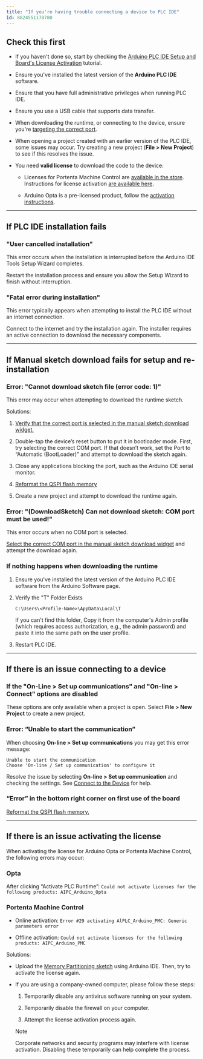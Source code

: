 ```yaml
---
title: "If you're having trouble connecting a device to PLC IDE"
id: 8824551178780
---
```


## Check this first

- If you haven't done so, start by checking the [Arduino PLC IDE Setup and Board's License Activation](https://docs.arduino.cc/software/plc-ide/tutorials/plc-ide-setup-license#instructions) tutorial.

- Ensure you've installed the latest version of the **Arduino PLC IDE** software.

- Ensure that you have full administrative privileges when running PLC IDE.

- Ensure you use a USB cable that supports data transfer.

- When downloading the runtime, or connecting to the device, ensure you're [targeting the correct port](https://support.arduino.cc/hc/en-us/articles/16724283965596).

- When opening a project created with an earlier version of the PLC IDE, some issues may occur. Try creating a new project (**File > New Project**) to see if this resolves the issue.

- You need **valid license** to download the code to the device:

  - Licenses for Portenta Machine Control are [available in the store](https://store.arduino.cc/products/plc-key-portenta-machine-control). Instructions for license activation [are available here](https://docs.arduino.cc/software/plc-ide/tutorials/plc-ide-setup-license#6-license-activation-with-product-key-portenta-machine-control).

  - Arduino Opta is a pre-licensed product, follow the [activation instructions](https://docs.arduino.cc/software/plc-ide/tutorials/plc-ide-setup-license#7-license-activation-with-pre-licensed-products-opta).

---

## If PLC IDE installation fails

### "User cancelled installation"

This error occurs when the installation is interrupted before the Arduino IDE Tools Setup Wizard completes.

Restart the installation process and ensure you allow the Setup Wizard to finish without interruption.

### "Fatal error during installation"

This error typically appears when attempting to install the PLC IDE without an internet connection.

Connect to the internet and try the installation again. The installer requires an active connection to download the necessary components.

---

## If Manual sketch download fails for setup and re-installation

### Error: "Cannot download sketch file (error code: 1)"

This error may occur when attempting to download the runtime sketch.

Solutions:

1. [Verify that the correct port is selected in the manual sketch download widget.](https://support.arduino.cc/hc/en-us/articles/16724283965596)

1. Double-tap the device’s reset button to put it in bootloader mode. First, try selecting the correct COM port. If that doesn’t work, set the Port to “Automatic (BootLoader)” and attempt to download the sketch again.

1. Close any applications blocking the port, such as the Arduino IDE serial monitor.

1. [Reformat the QSPI flash memory](https://support.arduino.cc/hc/en-us/articles/16206977438748-Reset-the-flash-memory-on-STM32H747-based-devices)

1. Create a new project and attempt to download the runtime again.

### Error: "(DownloadSketch) Can not download sketch: COM port must be used!"

This error occurs when no COM port is selected.

[Select the correct COM port in the manual sketch download widget](https://support.arduino.cc/hc/en-us/articles/16724283965596) and attempt the download again.

### If nothing happens when downloading the runtime

1. Ensure you've installed the latest version of the Arduino PLC IDE software from the Arduino Software page.

1. Verify the "T" Folder Exists

   `C:\Users\<Profile-Name>\AppData\Local\T`

   If you can't find this folder, Copy it from the computer's Admin profile (which requires access authorization, e.g., the admin password) and paste it into the same path on the user profile.

1. Restart PLC IDE.

---

## If there is an issue connecting to a device

### If the "On-Line > Set up communications" and "On-line > Connect" options are disabled

These options are only available when a project is open. Select **File > New Project** to create a new project.

### Error: “Unable to start the communication”

When choosing **On-line > Set up communications** you may get this error message:

```
Unable to start the communication
Choose 'On-line / Set up communication' to configure it
```

Resolve the issue by selecting **On-line > Set up communication** and checking the settings. See [Connect to the Device](https://docs.arduino.cc/software/plc-ide/tutorials/plc-ide-setup-license#5-connect-to-the-device) for help.

### “Error” in the bottom right corner on first use of the board

[Reformat the QSPI flash memory.](https://support.arduino.cc/hc/en-us/articles/16206977438748-Reset-the-flash-memory-on-STM32H747-based-devices)

---

## If there is an issue activating the license

When activating the license for Arduino Opta or Portenta Machine Control, the following errors may occur:

### Opta

After clicking “Activate PLC Runtime”: `Could not activate licenses for the following products: AIPC_Arduino_Opta`

### Portenta Machine Control

- Online activation: `Error #29 activating AlPLC_Arduino_PMC: Generic parameters error`

- Offline activation: `Could not activate licenses for the following products: AIPC_Arduino_PMC`

Solutions:

- Upload the [Memory Partitioning sketch](https://docs.arduino.cc/tutorials/opta/memory-partitioning/) using Arduino IDE. Then, try to activate the license again.

- If you are using a company-owned computer, please follow these steps:

  1.  Temporarily disable any antivirus software running on your system.

  1.  Temporarily disable the firewall on your computer.

  1.  Attempt the license activation process again.

  > [!NOTE]
  > Corporate networks and security programs may interfere with license activation. Disabling these temporarily can help complete the process.

<!-- markdownlint-disable-file HC001 -->
